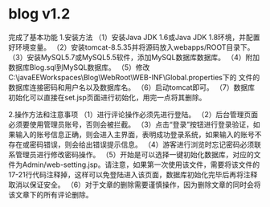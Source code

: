 # blog v1.2
完成了基本功能
1.安装方法
（1）安装Java JDK 1.6或Java JDK 1.8环境，并配置好环境变量。
（2）安装tomcat-8.5.35并将源码放入webapps/ROOT目录下。
（3）安装MySQL5.7或MySQL5.5软件，添加MySQL数据库数据库。
（4）附加数据库Blog.sql到MySQL数据库。
（5）修改C:\javaEEWorkspaces\Blog\WebRoot\WEB-INF\Global.properties下的
文件的数据库连接密码和用户名以及数据库名。
（6）启动tomcat即可。
（7）数据库初始化可以直接在set.jsp页面进行初始化，用完一点将其删除。

2.操作方法和注意事项
（1）进行评论操作必须先进行登陆。
（2）后台管理页面必须要使用管理员账号，否则会被拦截。
（3）点击“登录”按钮进行登录验证，如果输入的账号信息正确，则会进入主界面，表明成功登录系统，如果输入的账号不存在或密码错误，则会给出错误提示信息。
（4）游客进行浏览时忘记密码必须联系管理员进行修改密码操作。
（5）开始是可以选择一键初始化数据库，对应的文件为Admin/web-setting.jsp。请注意，如果第一次使用该文件，需要将该文件的17-21行代码注释掉，这样可以免登陆进入该页面，数据库初始化完毕后再将注释取消以保证安全。
（6）对于文章的删除需要谨慎操作，因为删除文章的同时会将该文章下的所有评论删除。
